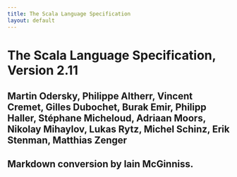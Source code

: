 ```yaml
---
title: The Scala Language Specification
layout: default
---
```


# The Scala Language Specification, Version 2.11

## Martin Odersky, Philippe Altherr, Vincent Cremet, Gilles Dubochet, Burak Emir, Philipp Haller, Stéphane Micheloud, Adriaan Moors, Nikolay Mihaylov, Lukas Rytz, Michel Schinz, Erik Stenman, Matthias Zenger


## Markdown conversion by Iain McGinniss.

